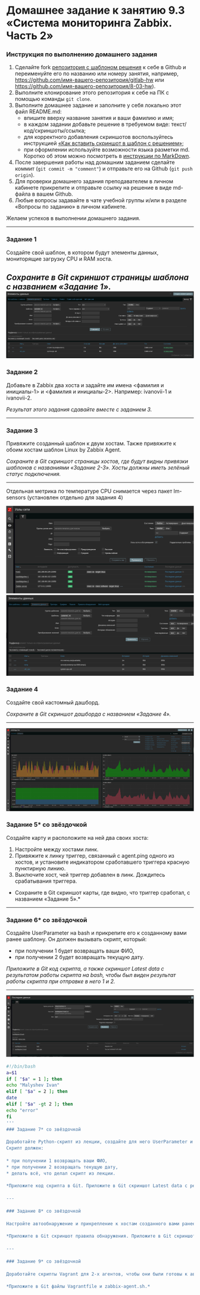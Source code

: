 # Домашнее задание к занятию 9.3 «Система мониторинга Zabbix. Часть 2»

### Инструкция по выполнению домашнего задания

1. Сделайте fork [репозитория c шаблоном решения](https://github.com/netology-code/sys-pattern-homework) к себе в Github и переименуйте его по названию или номеру занятия, например, https://github.com/имя-вашего-репозитория/gitlab-hw или https://github.com/имя-вашего-репозитория/8-03-hw).
2. Выполните клонирование этого репозитория к себе на ПК с помощью команды `git clone`.
3. Выполните домашнее задание и заполните у себя локально этот файл README.md:
   * впишите вверху название занятия и ваши фамилию и имя;
   * в каждом задании добавьте решение в требуемом виде: текст/код/скриншоты/ссылка;
   * для корректного добавления скриншотов воспользуйтесь инструкцией [«Как вставить скриншот в шаблон с решением»](https://github.com/netology-code/sys-pattern-homework/blob/main/screen-instruction.md);
   * при оформлении используйте возможности языка разметки md. Коротко об этом можно посмотреть в [инструкции по MarkDown](https://github.com/netology-code/sys-pattern-homework/blob/main/md-instruction.md).
4. После завершения работы над домашним заданием сделайте коммит (`git commit -m "comment"`) и отправьте его на Github (`git push origin`).
5. Для проверки домашнего задания преподавателем в личном кабинете прикрепите и отправьте ссылку на решение в виде md-файла в вашем Github.
6. Любые вопросы задавайте в чате учебной группы и/или в разделе «Вопросы по заданию» в личном кабинете.

Желаем успехов в выполнении домашнего задания.

---

### Задание 1

Создайте свой шаблон, в котором будут элементы данных, мониторящие загрузку CPU и RAM хоста.

*Сохраните в Git скриншот страницы шаблона с названием «Задание 1».*
![alt_text](https://github.com/ivanmalyshev/9-hw/blob/srlb-14/files/%D0%97%D0%B0%D0%B4%D0%B0%D0%BD%D0%B8%D0%B51.png)
---

### Задание 2

Добавьте в Zabbix два хоста и задайте им имена <фамилия и инициалы-1> и <фамилия и инициалы-2>. Например: ivanovii-1 и ivanovii-2.

*Результат этого задания сдавайте вместе с заданием 3.*

---

### Задание 3

Привяжите созданный шаблон к двум хостам. Также привяжите к обоим хостам шаблон Linux by Zabbix Agent.

*Сохраните в Git скриншот страницы хостов, где будут видны привязки шаблонов с названиями «Задание 2-3». Хосты должны иметь зелёный статус подключения.*

---
Отдельная метрика по температуре CPU снимается через пакет lm-sensors (установлен отдельно для задания 4)

![alt_text](https://github.com/ivanmalyshev/9-hw/blob/srlb-14/files/%D0%97%D0%B0%D0%B4%D0%B0%D0%BD%D0%B8%D0%B52.png)
![alt_text](https://github.com/ivanmalyshev/9-hw/blob/srlb-14/files/%D0%B7%D0%B0%D0%B4%D0%B0%D0%BD%D0%B8%D0%B53.png)
### Задание 4

Создайте свой кастомный дашборд.

*Сохраните в Git скриншот дашборда с названием «Задание 4».*

---

![alt_text](https://github.com/ivanmalyshev/9-hw/blob/srlb-14/files/%D0%97%D0%B0%D0%B4%D0%B0%D0%BD%D0%B8%D0%B54.png)
### Задание 5* со звёздочкой

Создайте карту и расположите на ней два своих хоста:

1. Настройте между хостами линк.
2. Привяжите к линку триггер, связанный с agent.ping одного из хостов, и установите индикатором сработавшего триггера красную пунктирную линию.
3. Выключите хост, чей триггер добавлен в линк. Дождитесь срабатывания триггера.

* Сохраните в Git скриншот карты, где видно, что триггер сработал, с названием «Задание 5».*

---

### Задание 6* со звёздочкой

Создайте UserParameter на bash и прикрепите его к созданному вами ранее шаблону. Он должен вызывать скрипт, который:

* при получении 1 будет возвращать ваши ФИО,
* при получении 2 будет возвращать текущую дату.

*Приложите в Git код скрипта, а также скриншот Latest data с результатом работы скрипта на bash, чтобы был виден результат работы скрипта при отправке в него 1 и 2.*

---
![alt_text](https://github.com/ivanmalyshev/9-hw/blob/srlb-14/files/%D0%97%D0%B0%D0%B4%D0%B0%D0%BD%D0%B8%D0%B56.png)
```bash
#!/bin/bash
a=$1
if [ "$a" = 1 ]; then
echo "Malyshev Ivan"
elif [ "$a" = 2 ]; then
date
elif [ "$a" -gt 2 ]; then
echo "error"
fi
'''
### Задание 7* со звёздочкой

Доработайте Python-скрипт из лекции, создайте для него UserParameter и прикрепите его к созданному вами ранее шаблону.
Скрипт должен:

* при получении 1 возвращать ваши ФИО,
* при получении 2 возвращать текущую дату,
* делать всё, что делал скрипт из лекции.

*Приложите код скрипта в Git. Приложите в Git скриншот Latest data с результатом работы скрипта на Python, чтобы были видны результаты работы скрипта при отправке в него 1, 2, -ping, а также -simple_print.*

---

### Задание 8* со звёздочкой

Настройте автообнаружение и прикрепление к хостам созданного вами ранее шаблона.

*Приложите в Git скриншот правила обнаружения. Приложите в Git скриншот страницы Discover, где видны оба хоста.*

---

### Задание 9* со звёздочкой

Доработайте скрипты Vagrant для 2-х агентов, чтобы они были готовы к автообнаружению сервером, а также имели на борту разработанные вами ранее параметры пользователей.

*Приложите в Git файлы Vagrantfile и zabbix-agent.sh.*

